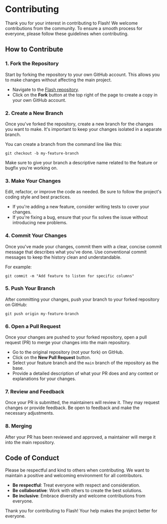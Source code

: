 # Contributing

Thank you for your interest in contributing to Flash! We welcome contributions from the community. To ensure a smooth process for everyone, please follow these guidelines when contributing.

## How to Contribute

### 1. Fork the Repository

Start by forking the repository to your own GitHub account. This allows you to make changes without affecting the main project.

- Navigate to the [Flash repository](https://github.com/quix-labs/flash).
- Click on the **Fork** button at the top right of the page to create a copy in your own GitHub account.

### 2. Create a New Branch

Once you've forked the repository, create a new branch for the changes you want to make. It's important to keep your changes isolated in a separate branch.

You can create a branch from the command line like this:

`git checkout -b my-feature-branch`

Make sure to give your branch a descriptive name related to the feature or bugfix you're working on.

### 3. Make Your Changes

Edit, refactor, or improve the code as needed. Be sure to follow the project's coding style and best practices.

- If you're adding a new feature, consider writing tests to cover your changes.
- If you're fixing a bug, ensure that your fix solves the issue without introducing new problems.

### 4. Commit Your Changes

Once you've made your changes, commit them with a clear, concise commit message that describes what you've done. Use conventional commit messages to keep the history clean and understandable.

For example:

`git commit -m "Add feature to listen for specific columns"`

### 5. Push Your Branch

After committing your changes, push your branch to your forked repository on GitHub:

`git push origin my-feature-branch`

### 6. Open a Pull Request

Once your changes are pushed to your forked repository, open a pull request (PR) to merge your changes into the main repository.

- Go to the original repository (not your fork) on GitHub.
- Click on the **New Pull Request** button.
- Select your feature branch and the `main` branch of the repository as the base.
- Provide a detailed description of what your PR does and any context or explanations for your changes.

### 7. Review and Feedback

Once your PR is submitted, the maintainers will review it. They may request changes or provide feedback. Be open to feedback and make the necessary adjustments.

### 8. Merging

After your PR has been reviewed and approved, a maintainer will merge it into the main repository.


## Code of Conduct

Please be respectful and kind to others when contributing. We want to maintain a positive and welcoming environment for all contributors.

- **Be respectful**: Treat everyone with respect and consideration.
- **Be collaborative**: Work with others to create the best solutions.
- **Be inclusive**: Embrace diversity and welcome contributions from everyone.


Thank you for contributing to Flash! Your help makes the project better for everyone.
